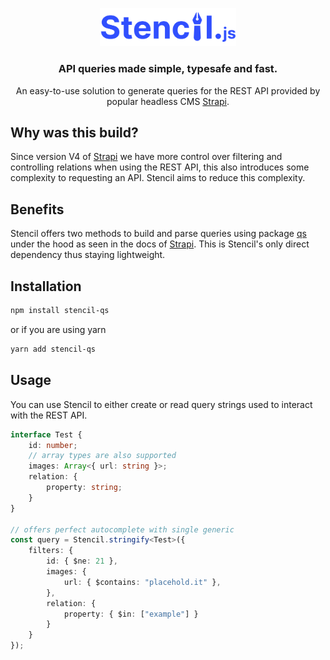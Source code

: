 <p align="center">
    <img src="./assets/logo.png" width="218px"  alt="Stencil logo" />
</p>

<h3 align="center">API queries made simple, typesafe and fast.</h3>
<p align="center">An easy-to-use solution to generate queries for the REST API provided by
popular headless CMS <a href="https://github.com/strapi/strapi">Strapi</a>.</p>

## Why was this build?

Since version V4 of [Strapi](https://github.com/strapi/strapi) we have more control over filtering and controlling relations when using the REST API, this also introduces some complexity to requesting an API. Stencil aims to reduce this complexity.

## Benefits

Stencil offers two methods to build and parse queries using package [qs](https://github.com/ljharb/qs) under the hood as seen in the docs of [Strapi](https://docs.strapi.io/developer-docs/latest/developer-resources/database-apis-reference/rest/filtering-locale-publication.html#filtering). This is Stencil's only direct dependency thus staying lightweight.

## Installation

```bash
npm install stencil-qs
```

or if you are using yarn

```bash
yarn add stencil-qs
```

## Usage

You can use Stencil to either create or read query strings used to interact with the
REST API.

```typescript
interface Test {
    id: number;
    // array types are also supported
    images: Array<{ url: string }>;
    relation: {
        property: string;
    }
}

// offers perfect autocomplete with single generic
const query = Stencil.stringify<Test>({
    filters: {
        id: { $ne: 21 },
        images: {
            url: { $contains: "placehold.it" },
        },
        relation: {
            property: { $in: ["example"] }
        }
    }
});
```
